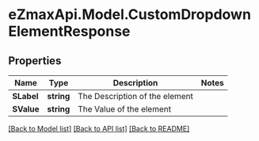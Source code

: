 
# eZmaxApi.Model.CustomDropdownElementResponse

## Properties

Name | Type | Description | Notes
------------ | ------------- | ------------- | -------------
**SLabel** | **string** | The Description of the element | 
**SValue** | **string** | The Value of the element | 

[[Back to Model list]](../README.md#documentation-for-models)
[[Back to API list]](../README.md#documentation-for-api-endpoints)
[[Back to README]](../README.md)

